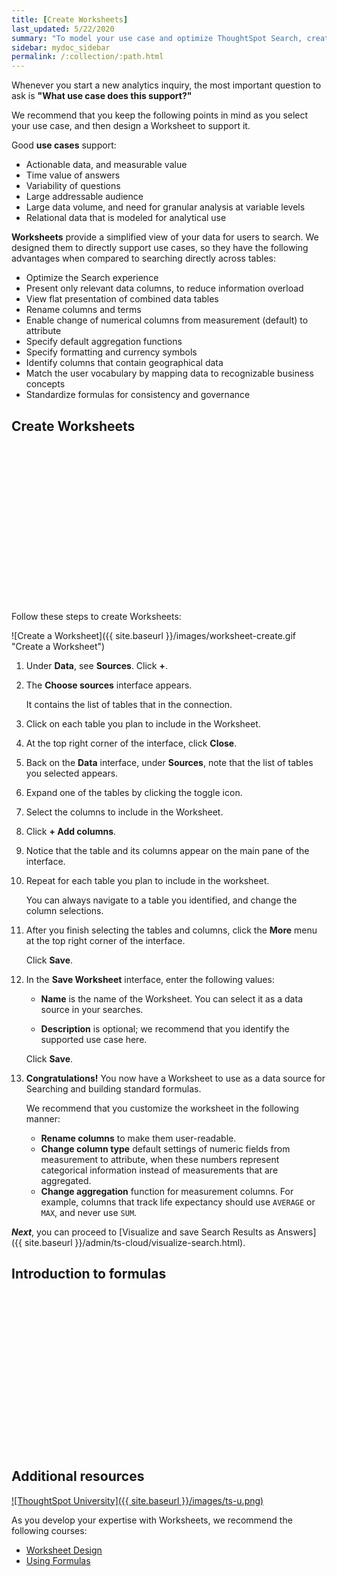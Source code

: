 ```yaml
---
title: [Create Worksheets]
last_updated: 5/22/2020
summary: "To model your use case and optimize ThoughtSpot Search, create a Worksheet."
sidebar: mydoc_sidebar
permalink: /:collection/:path.html
---
```


Whenever you start a new analytics inquiry, the most important question to ask is **"What use case does this support?"**

We recommend that you keep the following points in mind as you select your use case, and then design a Worksheet to support it.

Good **use cases** support:

- Actionable data, and measurable value
- Time value of answers
- Variability of questions
- Large addressable audience
- Large data volume, and need for granular analysis at variable levels
- Relational data that is modeled for analytical use

**Worksheets** provide a simplified view of your data for users to search. We designed them to directly support use cases, so they have the following advantages when compared to searching directly across tables:

- Optimize the Search experience
- Present only relevant data columns, to reduce information overload
- View flat presentation of combined data tables
- Rename columns and terms
- Enable change of numerical columns from measurement (default) to attribute
- Specify default aggregation functions
- Specify formatting and currency symbols
- Identify columns that contain geographical data
- Match the user vocabulary by mapping data to recognizable business concepts
- Standardize formulas for consistency and governance  

## Create Worksheets

<script src="https://fast.wistia.com/embed/medias/6zbrrirs8z.jsonp" async></script><script src="https://fast.wistia.com/assets/external/E-v1.js" async></script><span class="wistia_embed wistia_async_6zbrrirs8z popover=true popoverAnimateThumbnail=true popoverBorderColor=4E55FD popoverBorderWidth=2" style="display:inline-block;height:252px;position:relative;width:450px">&nbsp;</span>

Follow these steps to create Worksheets:

![Create a Worksheet]({{ site.baseurl }}/images/worksheet-create.gif "Create a Worksheet")

1. Under **Data**, see **Sources**. Click **+**.

2. The **Choose sources** interface appears.

   It contains the list of tables that in the connection.

3. Click on each table you plan to include in the Worksheet.

4. At the top right corner of the interface, click **Close**.

5. Back on the **Data** interface, under **Sources**, note that the list of tables you selected appears.

6. Expand one of the tables by clicking the toggle icon.

7. Select the columns to include in the Worksheet.

8. Click **+ Add columns**.

9. Notice that the table and its columns appear on the main pane of the interface.

10. Repeat for each table you plan to include in the worksheet.

    You can always navigate to a table you identified, and change the column selections.

11. After you finish selecting the tables and columns, click the **More** menu at the top right corner of the interface.

    Click **Save**.

12. In the **Save Worksheet** interface, enter the following values:

    - **Name** is the name of the Worksheet. You can select it as a data source in your searches.

    - **Description** is optional; we recommend that you identify the supported use case here.

    Click **Save**.

13. **Congratulations!** You now have a Worksheet to use as a data source for Searching and building standard formulas.

    We recommend that you customize the worksheet in the following manner:

    - **Rename columns** to make them user-readable.
    - **Change column type** default settings of numeric fields from measurement to attribute, when these numbers represent categorical information instead of measurements that are aggregated.
    - **Change aggregation** function for measurement columns. For example, columns that track life expectancy should use `AVERAGE` or `MAX`, and never use `SUM`.

***Next***, you can proceed to [Visualize and save Search Results as Answers]({{ site.baseurl }}/admin/ts-cloud/visualize-search.html).


## Introduction to formulas

<script src="https://fast.wistia.com/embed/medias/6vq23v9us8.jsonp" async></script><script src="https://fast.wistia.com/assets/external/E-v1.js" async></script><span class="wistia_embed wistia_async_6vq23v9us8 popover=true popoverAnimateThumbnail=true popoverBorderColor=4E55FD popoverBorderWidth=2" style="display:inline-block;height:252px;position:relative;width:450px">&nbsp;</span>

## Additional resources

[![ThoughtSpot University]({{ site.baseurl }}/images/ts-u.png)](https://training.thoughtspot.com/)

As you develop your expertise with Worksheets, we recommend the following courses:

- <a href="https://training.thoughtspot.com/2-worksheet-design">Worksheet Design</a>
- <a href="https://training.thoughtspot.com/series/business-analyst/2-using-formulas">Using Formulas</a>
